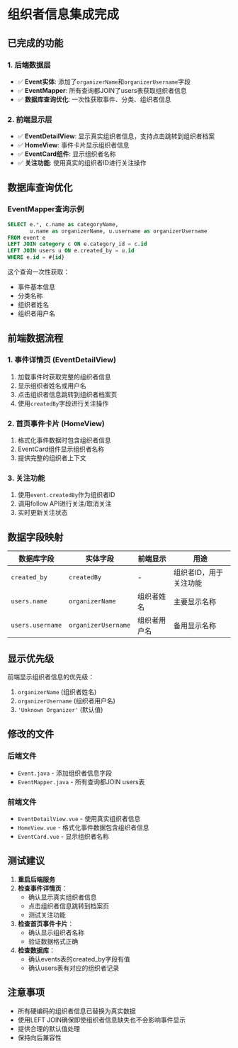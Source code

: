 # 组织者信息集成完成

## 已完成的功能

### 1. 后端数据层
- ✅ **Event实体**: 添加了`organizerName`和`organizerUsername`字段
- ✅ **EventMapper**: 所有查询都JOIN了users表获取组织者信息
- ✅ **数据库查询优化**: 一次性获取事件、分类、组织者信息

### 2. 前端显示层
- ✅ **EventDetailView**: 显示真实组织者信息，支持点击跳转到组织者档案
- ✅ **HomeView**: 事件卡片显示组织者信息
- ✅ **EventCard组件**: 显示组织者名称
- ✅ **关注功能**: 使用真实的组织者ID进行关注操作

## 数据库查询优化

### EventMapper查询示例
```sql
SELECT e.*, c.name as categoryName, 
       u.name as organizerName, u.username as organizerUsername 
FROM event e 
LEFT JOIN category c ON e.category_id = c.id 
LEFT JOIN users u ON e.created_by = u.id 
WHERE e.id = #{id}
```

这个查询一次性获取：
- 事件基本信息
- 分类名称
- 组织者姓名
- 组织者用户名

## 前端数据流程

### 1. 事件详情页 (EventDetailView)
1. 加载事件时获取完整的组织者信息
2. 显示组织者姓名或用户名
3. 点击组织者信息跳转到组织者档案页
4. 使用`createdBy`字段进行关注操作

### 2. 首页事件卡片 (HomeView)
1. 格式化事件数据时包含组织者信息
2. EventCard组件显示组织者名称
3. 提供完整的组织者上下文

### 3. 关注功能
1. 使用`event.createdBy`作为组织者ID
2. 调用follow API进行关注/取消关注
3. 实时更新关注状态

## 数据字段映射

| 数据库字段 | 实体字段 | 前端显示 | 用途 |
|-----------|---------|---------|------|
| `created_by` | `createdBy` | - | 组织者ID，用于关注功能 |
| `users.name` | `organizerName` | 组织者姓名 | 主要显示名称 |
| `users.username` | `organizerUsername` | 组织者用户名 | 备用显示名称 |

## 显示优先级

前端显示组织者信息的优先级：
1. `organizerName` (组织者姓名)
2. `organizerUsername` (组织者用户名)
3. `'Unknown Organizer'` (默认值)

## 修改的文件

### 后端文件
- `Event.java` - 添加组织者信息字段
- `EventMapper.java` - 所有查询都JOIN users表

### 前端文件
- `EventDetailView.vue` - 使用真实组织者信息
- `HomeView.vue` - 格式化事件数据包含组织者信息
- `EventCard.vue` - 显示组织者名称

## 测试建议

1. **重启后端服务**
2. **检查事件详情页**：
   - 确认显示真实组织者信息
   - 点击组织者信息跳转到档案页
   - 测试关注功能
3. **检查首页事件卡片**：
   - 确认显示组织者名称
   - 验证数据格式正确
4. **检查数据库**：
   - 确认events表的created_by字段有值
   - 确认users表有对应的组织者记录

## 注意事项

- 所有硬编码的组织者信息已替换为真实数据
- 使用LEFT JOIN确保即使组织者信息缺失也不会影响事件显示
- 提供合理的默认值处理
- 保持向后兼容性 